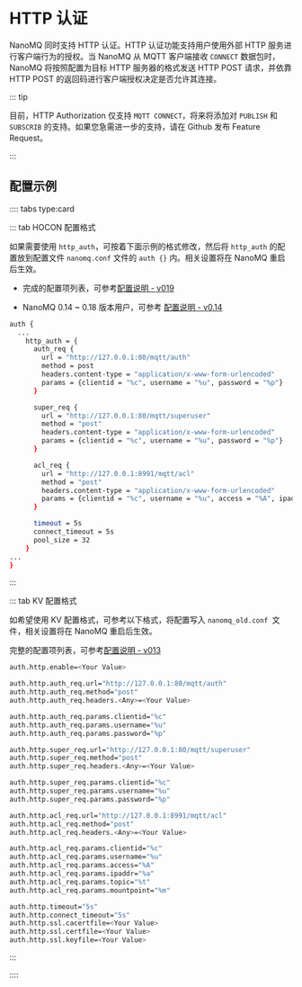 # HTTP 认证

NanoMQ 同时支持 HTTP 认证。HTTP 认证功能支持用户使用外部 HTTP 服务进行客户端行为的授权。当 NanoMQ 从 MQTT 客户端接收 `CONNECT` 数据包时，NanoMQ 将按照配置为目标 HTTP 服务器的格式发送 HTTP POST 请求，并依靠 HTTP POST 的返回码进行客户端授权决定是否允许其连接。

::: tip

目前，HTTP Authorization 仅支持 `MQTT CONNECT`，将来将添加对 `PUBLISH` 和 `SUBSCRIB` 的支持。如果您急需进一步的支持，请在 Github 发布 Feature Request。

:::

## 配置示例

:::: tabs type:card

::: tab HOCON 配置格式

如果需要使用 `http_auth`，可按着下面示例的格式修改，然后将 `http_auth` 的配置放到配置文件 `nanomq.conf` 文件的 `auth {}` 内。相关设置将在 NanoMQ 重启后生效。

- 完成的配置项列表，可参考[配置说明 - v019](../config-description/v019.md)

- NanoMQ 0.14 ~ 0.18 版本用户，可参考 [配置说明 - v0.14](https://nanomq.io/docs/zh/latest/config-description/v014.html)


```bash
auth {
  ...
    http_auth = {
      auth_req {
        url = "http://127.0.0.1:80/mqtt/auth"
        method = post
        headers.content-type = "application/x-www-form-urlencoded"
        params = {clientid = "%c", username = "%u", password = "%p"}
      }

      super_req {
        url = "http://127.0.0.1:80/mqtt/superuser"
        method = "post"
        headers.content-type = "application/x-www-form-urlencoded"
        params = {clientid = "%c", username = "%u", password = "%p"}
      }

      acl_req {
        url = "http://127.0.0.1:8991/mqtt/acl"
        method = "post"
        headers.content-type = "application/x-www-form-urlencoded"
        params = {clientid = "%c", username = "%u", access = "%A", ipaddr = "%a", topic = "%t", mountpoint = "%m"}
      }

      timeout = 5s
      connect_timeout = 5s
      pool_size = 32
    }
...
}
```

:::

::: tab KV 配置格式

如希望使用 KV 配置格式，可参考以下格式，将配置写入 `nanomq_old.conf `文件，相关设置将在 NanoMQ 重启后生效。

完整的配置项列表，可参考[配置说明 - v013](../config-description/v013.md)

```bash
auth.http.enable=<Your Value>

auth.http.auth_req.url="http://127.0.0.1:80/mqtt/auth"
auth.http.auth_req.method="post"
auth.http.auth_req.headers.<Any>=<Your Value>

auth.http.auth_req.params.clientid="%c"
auth.http.auth_req.params.username="%u"
auth.http.auth_req.params.password="%p"

auth.http.super_req.url="http://127.0.0.1:80/mqtt/superuser"
auth.http.super_req.method="post"
auth.http.super_req.headers.<Any>=<Your Value>

auth.http.super_req.params.clientid="%c"
auth.http.super_req.params.username="%u"
auth.http.super_req.params.password="%p"

auth.http.acl_req.url="http://127.0.0.1:8991/mqtt/acl"
auth.http.acl_req.method="post"
auth.http.acl_req.headers.<Any>=<Your Value>

auth.http.acl_req.params.clientid="%c"
auth.http.acl_req.params.username="%u"
auth.http.acl_req.params.access="%A"
auth.http.acl_req.params.ipaddr="%a"
auth.http.acl_req.params.topic="%t"
auth.http.acl_req.params.mountpoint="%m"

auth.http.timeout="5s"
auth.http.connect_timeout="5s"
auth.http.ssl.cacertfile=<Your Value>
auth.http.ssl.certfile=<Your Value>
auth.http.ssl.keyfile=<Your Value>
```

:::

::::
